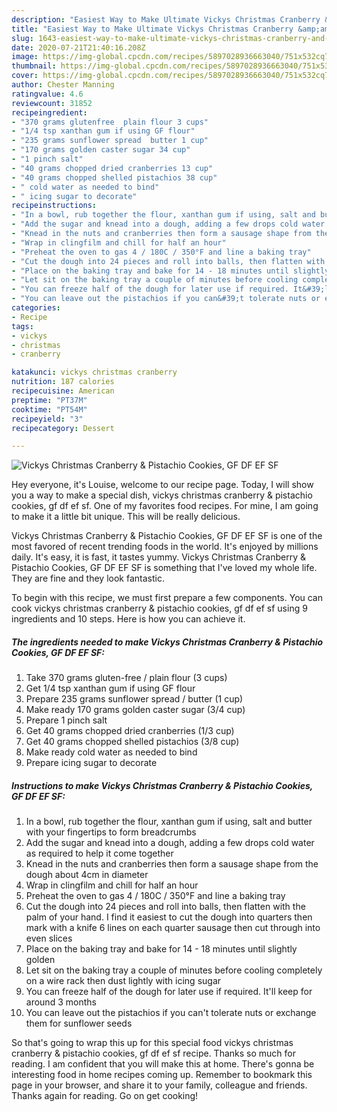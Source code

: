 ```yaml
---
description: "Easiest Way to Make Ultimate Vickys Christmas Cranberry &amp;amp; Pistachio Cookies, GF DF EF SF"
title: "Easiest Way to Make Ultimate Vickys Christmas Cranberry &amp;amp; Pistachio Cookies, GF DF EF SF"
slug: 1643-easiest-way-to-make-ultimate-vickys-christmas-cranberry-and-amp-pistachio-cookies-gf-df-ef-sf
date: 2020-07-21T21:40:16.208Z
image: https://img-global.cpcdn.com/recipes/5897028936663040/751x532cq70/vickys-christmas-cranberry-pistachio-cookies-gf-df-ef-sf-recipe-main-photo.jpg
thumbnail: https://img-global.cpcdn.com/recipes/5897028936663040/751x532cq70/vickys-christmas-cranberry-pistachio-cookies-gf-df-ef-sf-recipe-main-photo.jpg
cover: https://img-global.cpcdn.com/recipes/5897028936663040/751x532cq70/vickys-christmas-cranberry-pistachio-cookies-gf-df-ef-sf-recipe-main-photo.jpg
author: Chester Manning
ratingvalue: 4.6
reviewcount: 31852
recipeingredient:
- "370 grams glutenfree  plain flour 3 cups"
- "1/4 tsp xanthan gum if using GF flour"
- "235 grams sunflower spread  butter 1 cup"
- "170 grams golden caster sugar 34 cup"
- "1 pinch salt"
- "40 grams chopped dried cranberries 13 cup"
- "40 grams chopped shelled pistachios 38 cup"
- " cold water as needed to bind"
- " icing sugar to decorate"
recipeinstructions:
- "In a bowl, rub together the flour, xanthan gum if using, salt and butter with your fingertips to form breadcrumbs"
- "Add the sugar and knead into a dough, adding a few drops cold water as required to help it come together"
- "Knead in the nuts and cranberries then form a sausage shape from the dough about 4cm in diameter"
- "Wrap in clingfilm and chill for half an hour"
- "Preheat the oven to gas 4 / 180C / 350°F and line a baking tray"
- "Cut the dough into 24 pieces and roll into balls, then flatten with the palm of your hand. I find it easiest to cut the dough into quarters then mark with a knife 6 lines on each quarter sausage then cut through into even slices"
- "Place on the baking tray and bake for 14 - 18 minutes until slightly golden"
- "Let sit on the baking tray a couple of minutes before cooling completely on a wire rack then dust lightly with icing sugar"
- "You can freeze half of the dough for later use if required. It&#39;ll keep for around 3 months"
- "You can leave out the pistachios if you can&#39;t tolerate nuts or exchange them for sunflower seeds"
categories:
- Recipe
tags:
- vickys
- christmas
- cranberry

katakunci: vickys christmas cranberry 
nutrition: 187 calories
recipecuisine: American
preptime: "PT37M"
cooktime: "PT54M"
recipeyield: "3"
recipecategory: Dessert

---
```



![Vickys Christmas Cranberry &amp; Pistachio Cookies, GF DF EF SF](https://img-global.cpcdn.com/recipes/5897028936663040/751x532cq70/vickys-christmas-cranberry-pistachio-cookies-gf-df-ef-sf-recipe-main-photo.jpg)

Hey everyone, it's Louise, welcome to our recipe page. Today, I will show you a way to make a special dish, vickys christmas cranberry &amp; pistachio cookies, gf df ef sf. One of my favorites food recipes. For mine, I am going to make it a little bit unique. This will be really delicious.

Vickys Christmas Cranberry &amp; Pistachio Cookies, GF DF EF SF is one of the most favored of recent trending foods in the world. It's enjoyed by millions daily. It's easy, it is fast, it tastes yummy. Vickys Christmas Cranberry &amp; Pistachio Cookies, GF DF EF SF is something that I've loved my whole life. They are fine and they look fantastic.




To begin with this recipe, we must first prepare a few components. You can cook vickys christmas cranberry &amp; pistachio cookies, gf df ef sf using 9 ingredients and 10 steps. Here is how you can achieve it.

<!--inarticleads1-->

##### The ingredients needed to make Vickys Christmas Cranberry &amp; Pistachio Cookies, GF DF EF SF:

1. Take 370 grams gluten-free / plain flour (3 cups)
1. Get 1/4 tsp xanthan gum if using GF flour
1. Prepare 235 grams sunflower spread / butter (1 cup)
1. Make ready 170 grams golden caster sugar (3/4 cup)
1. Prepare 1 pinch salt
1. Get 40 grams chopped dried cranberries (1/3 cup)
1. Get 40 grams chopped shelled pistachios (3/8 cup)
1. Make ready  cold water as needed to bind
1. Prepare  icing sugar to decorate




<!--inarticleads2-->

##### Instructions to make Vickys Christmas Cranberry &amp; Pistachio Cookies, GF DF EF SF:

1. In a bowl, rub together the flour, xanthan gum if using, salt and butter with your fingertips to form breadcrumbs
1. Add the sugar and knead into a dough, adding a few drops cold water as required to help it come together
1. Knead in the nuts and cranberries then form a sausage shape from the dough about 4cm in diameter
1. Wrap in clingfilm and chill for half an hour
1. Preheat the oven to gas 4 / 180C / 350°F and line a baking tray
1. Cut the dough into 24 pieces and roll into balls, then flatten with the palm of your hand. I find it easiest to cut the dough into quarters then mark with a knife 6 lines on each quarter sausage then cut through into even slices
1. Place on the baking tray and bake for 14 - 18 minutes until slightly golden
1. Let sit on the baking tray a couple of minutes before cooling completely on a wire rack then dust lightly with icing sugar
1. You can freeze half of the dough for later use if required. It&#39;ll keep for around 3 months
1. You can leave out the pistachios if you can&#39;t tolerate nuts or exchange them for sunflower seeds




So that's going to wrap this up for this special food vickys christmas cranberry &amp; pistachio cookies, gf df ef sf recipe. Thanks so much for reading. I am confident that you will make this at home. There's gonna be interesting food in home recipes coming up. Remember to bookmark this page in your browser, and share it to your family, colleague and friends. Thanks again for reading. Go on get cooking!
